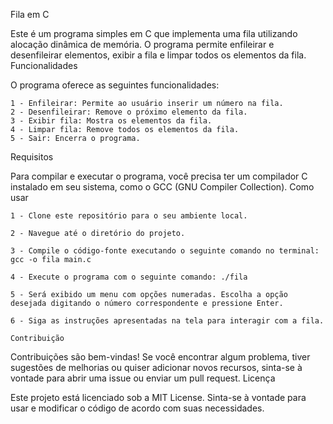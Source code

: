 Fila em C

Este é um programa simples em C que implementa uma fila utilizando alocação dinâmica de memória. O programa permite enfileirar e desenfileirar elementos, exibir a fila e limpar todos os elementos da fila.
Funcionalidades

O programa oferece as seguintes funcionalidades:

    1 - Enfileirar: Permite ao usuário inserir um número na fila.
    2 - Desenfileirar: Remove o próximo elemento da fila.
    3 - Exibir fila: Mostra os elementos da fila.
    4 - Limpar fila: Remove todos os elementos da fila.
    5 - Sair: Encerra o programa.

Requisitos

Para compilar e executar o programa, você precisa ter um compilador C instalado em seu sistema, como o GCC (GNU Compiler Collection).
Como usar

    1 - Clone este repositório para o seu ambiente local.

    2 - Navegue até o diretório do projeto.

    3 - Compile o código-fonte executando o seguinte comando no terminal: gcc -o fila main.c
    
    4 - Execute o programa com o seguinte comando: ./fila
    
    5 - Será exibido um menu com opções numeradas. Escolha a opção desejada digitando o número correspondente e pressione Enter.

    6 - Siga as instruções apresentadas na tela para interagir com a fila.
    
    Contribuição

Contribuições são bem-vindas! Se você encontrar algum problema, tiver sugestões de melhorias ou quiser adicionar novos recursos, sinta-se à vontade para abrir uma issue ou enviar um pull request.
Licença

Este projeto está licenciado sob a MIT License. Sinta-se à vontade para usar e modificar o código de acordo com suas necessidades.
